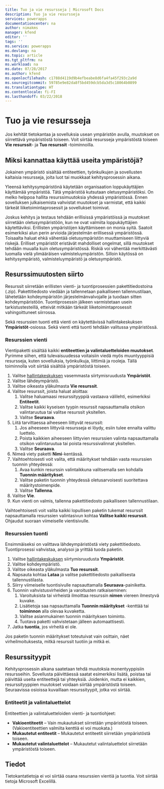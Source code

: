 ```yaml
---
title: Tuo ja vie resursseja | Microsoft Docs
description: Tuo ja vie resursseja
services: powerapps
documentationcenter: na
author: nimakms
manager: kfend
editor: ''
tags: ''
ms.service: powerapps
ms.devlang: na
ms.topic: article
ms.tgt_pltfrm: na
ms.workload: na
ms.date: 07/28/2017
ms.author: kfend
ms.openlocfilehash: c1788d4119d9b4efbeabe8d6fa4fa45f293c2a9d
ms.sourcegitcommit: 59785e9e82da8f5bd459dcb5da3d5c18064b0899
ms.translationtype: HT
ms.contentlocale: fi-FI
ms.lasthandoff: 03/22/2018
---
```

# <a name="export-and-import-resources"></a>Tuo ja vie resursseja
Jos kehität tietokantaa ja sovelluksia usean ympäristön avulla, muutokset on siirrettävä ympäristöstä toiseen. Voit siirtää resursseja ympäristöstä toiseen **Vie resurssit**- ja **Tuo resurssit** -toiminnoilla.

## <a name="why-use-multiple-environments"></a>Miksi kannattaa käyttää useita ympäristöjä?
Jokainen ympäristö sisältää entiteettien, työnkulkujen ja sovellusten kaltaisia resursseja, joita luot tai muokkaat kehitysprosessin aikana. 

Yleensä kehitysympäristönä käytetään organisaation loppukäyttäjien käyttämää ympäristöä. Tätä ympäristöä kutsutaan oletusympäristöksi. On melko helppoa hallita resurssimuutoksia yhdessä ympäristössä. Ennen sovelluksen julkaisemista vahvistat muutokset ja varmistat, että kaikki tärkeät liiketoimintaprosessit ja sovellukset toimivat.

Joskus kehitys ja testaus tehdään erillisissä ympäristöissä ja muutokset siirretään oletusympäristöön, kun ne ovat valmiita loppukäyttäjien käytettäviksi. Erillisten ympäristöjen käyttämiseen on monia syitä. Saatoit esimerkiksi alun perin arvioida järjestelmän erillisessä ympäristössä. Toisaalta haluat ehkä vähentää oletusympäristön muuttamiseen liittyviä riskejä. Erilliset ympäristöt eristävät mahdolliset ongelmat, sillä muutokset tehdään muualla kuin oletusympäristössä. Riskiä voi vähentää merkittävästi luomalla vielä ylimääräisen valmisteluympäristön. Silloin käytössä on kehitysympäristö, valmisteluympäristö ja oletusympäristö.

## <a name="moving-resource-changes"></a>Resurssimuutosten siirto
Resurssit siirretään erillisten vienti- ja tuontiprosessien pakettitiedostoina (.zip). Pakettitiedosto viedään ja tallennetaan paikalliseen tallennustilaan, lähetetään kohdeympäristön järjestelmänvalvojalle ja tuodaan sitten kohdeympäristöön. Tuontiprosessin jälkeen varmistetaan usein tarkistustesteillä, etteivät mitkään tärkeät liiketoimintaprosessit vahingoittuneet siirrossa.

Sekä resurssien tuonti että vienti on käytettävissä hallintakeskuksen **Ympäristöt**-osiossa. Sekä vienti että tuonti tehdään valitussa ympäristössä.

### <a name="export-resources"></a>Resurssien vienti
Vientipaketti sisältää kaikki **entiteettien ja valintaluetteloiden muutokset**. Pyrimme siihen, että tulevaisuudessa voitaisiin viedä myös muuntyyppisiä resursseja, kuten sovelluksia, työnkulkuja, liittimiä ja rooleja. Tällä toiminnolla voit siirtää sisältöä ympäristöstä toiseen.

1. Valitse [hallintakeskuksen](https://admin.powerapps.com) vasemmasta siirtymisruudusta **Ympäristöt**.
2. Valitse lähdeympäristö.
3. Valitse oikeasta yläkulmasta **Vie resurssit**.
4. Valitse resurssit, joista haluat aloittaa:
   1. Valitse haluamaasi resurssityyppiä vastaava välilehti, esimerkiksi **Entiteetit**.
   2. Valitse kaikki kyseisen tyypin resurssit napsauttamalla otsikon valintaruutua tai valitse resurssit yksitellen.
   3. Valitse **Seuraava**.
5. Liitä tarvittaessa aiheeseen liittyvät resurssit:
   1. Jos aiheeseen liittyviä resursseja ei löydy, esiin tulee ennalta valittu luettelo.
   2. Poista kaikkien aiheeseen liittyvien resurssien valinta napsauttamalla otsikon valintaruutua tai poista resurssivalinnat yksitellen.
   3. Valitse **Seuraava**.
6. Nimeä viety paketti **Nimi**-kentässä.
7. Vaihtoehtoisesti voit valita, että määritykset tehdään vasta resurssien tuonnin yhteydessä:
   1. Avaa kunkin resurssin valintaikkuna valitsemalla sen kohdalla **Tuonnin määritykset**.
   2. Valitse paketin tuonnin yhteydessä oletusarvoisesti suoritettava määritystoimenpide.
   3. Valitse **Tallenna**.
8. Valitse **Vie**.
9. Kun vienti on valmis, tallenna pakettitiedosto paikalliseen tallennustilaan.

Vaihtoehtoisesti voit valita kaikki lopullisen paketin tukemat resurssit napsauttamalla resurssien valintasivun kohtaa **Valitse kaikki resurssit**. Ohjaudut suoraan viimeiselle vientisivulle.

### <a name="import-resources"></a>Resurssien tuonti
Ensimmäiseksi on valittava lähdeympäristöstä viety pakettitiedosto. Tuontiprosessi vahvistaa, analysoi ja yrittää tuoda paketin.

1. Valitse [hallintakeskuksen](https://admin.powerapps.com) siirtymisruudusta **Ympäristöt**.
2. Valitse kohdeympäristö.
3. Valitse oikeasta yläkulmasta **Tuo resurssit**.
4. Napsauta kohtaa **Lataa** ja valitse pakettitiedosto paikallisesta tallennustilasta.
5. Siirry viimeiselle tuontisivulle napsauttamalla **Seuraava**-painiketta.
6. Tuonnin vahvistusvirheiden ja varoitusten ratkaiseminen:
   1. Varoituksista tai virheistä ilmoittaa resurssin **nimen** viereen ilmestyvä kuvake.
   2. Lisätietoja saa napsauttamalla **Tuonnin määritykset** -kenttää tai **toiminnon** alla olevaa kuvaketta.
   3. Valitse asianmukainen tuonnin määrityksen toiminto.
   4. Tuotava paketti vahvistetaan jälleen automaattisesti.
7. Jatka **tuontia**, jos virheitä ei ole.

Jos paketin tuonnin määritykset toteutuivat vain osittain, näet virheilmoituksesta, mitkä resurssit tuotiin ja mitkä ei.

## <a name="resource-types"></a>Resurssityypit
Kehitysprosessin aikana saatetaan tehdä muutoksia monentyyppisiin resursseihin. Sovellusta päivittäessä saatat esimerkiksi lisätä, poistaa tai päivittää useita entiteettejä tai yhteyksiä. Joidenkin, mutta ei kaikkien, resurssityyppien muutokset voidaan siirtää ympäristöstä toiseen. Seuraavissa osioissa kuvaillaan resurssityypit, jotka voi siirtää.

### <a name="entities-picklists"></a>Entiteetit ja valintaluettelot
Entiteettien ja valintaluetteloiden vienti- ja tuontiohjeet:

* **Vakioentiteetit** – Vain mukautukset siirretään ympäristöstä toiseen. (Vakioentiteettien valmiita kenttiä ei voi muokata.)
* **Mukautetut entiteetit** – Mukautetut entiteetit siirretään ympäristöstä toiseen.
* **Mukautetut valintaluettelot** – Mukautetut valintaluettelot siirretään ympäristöstä toiseen.

## <a name="data"></a>Tiedot
Tietokantatietoja ei voi siirtää osana resurssien vientiä ja tuontia. Voit siirtää tietoja Microsoft Excelillä. 


